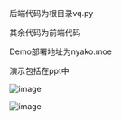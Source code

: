 后端代码为根目录vq.py

其余代码为前端代码

Demo部署地址为nyako.moe

演示包括在ppt中

![image](http://ces2019.oss-cn-shanghai.aliyuncs.com/image2.png)

![image](http://ces2019.oss-cn-shanghai.aliyuncs.com/image1.png)
